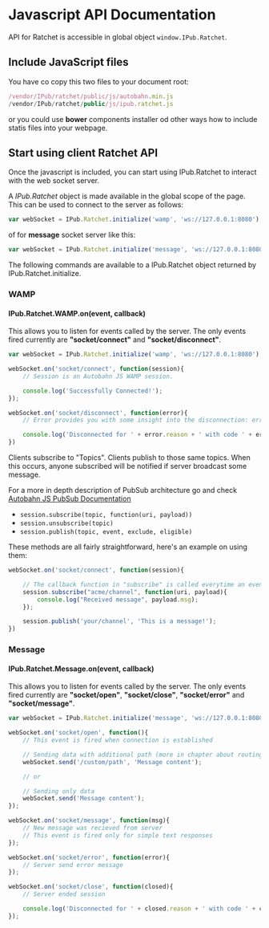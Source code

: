 # Javascript API Documentation

API for Ratchet is accessible in global object `window.IPub.Ratchet`.

## Include JavaScript files

You have co copy this two files to your document root:

```javascript
/vendor/IPub/ratchet/public/js/autobahn.min.js
/vendor/IPub/ratchet/public/js/ipub.ratchet.js
```

or you could use **bower** components installer od other ways how to include statis files into your webpage.

## Start using client Ratchet API

Once the javascript is included, you can start using IPub.Ratchet to interact with the web socket server.

A *IPub.Ratchet* object is made available in the global scope of the page. This can be used to connect to the server as follows:

```javascript
var webSocket = IPub.Ratchet.initialize('wamp', 'ws://127.0.0.1:8080');
```

of for **message** socket server like this:

```javascript
var webSocket = IPub.Ratchet.initialize('message', 'ws://127.0.0.1:8080');
```

The following commands are available to a IPub.Ratchet object returned by IPub.Ratchet.initialize.

### WAMP

#### IPub.Ratchet.WAMP.on(event, callback)

This allows you to listen for events called by the server. The only events fired currently are **"socket/connect"** and **"socket/disconnect"**.

```javascript
var webSocket = IPub.Ratchet.initialize('wamp', 'ws://127.0.0.1:8080');

webSocket.on('socket/connect', function(session){
    // Session is an Autobahn JS WAMP session.

    console.log('Successfully Connected!');
});

webSocket.on('socket/disconnect', function(error){
    // Error provides you with some insight into the disconnection: error.reason and error.code

    console.log('Disconnected for ' + error.reason + ' with code ' + error.code);
})
```

Clients subscribe to "Topics". Clients publish to those same topics. When this occurs, anyone subscribed will be notified if server broadcast some message.

For a more in depth description of PubSub architecture go and check [Autobahn JS PubSub Documentation](http://autobahn.ws/js/reference_wampv1.html)

* `session.subscribe(topic, function(uri, payload))`
* `session.unsubscribe(topic)`
* `session.publish(topic, event, exclude, eligible)`

These methods are all fairly straightforward, here's an example on using them:

```javascript
webSocket.on('socket/connect', function(session){

    // The callback function in "subscribe" is called everytime an event is published in that channel.
    session.subscribe("acme/channel", function(uri, payload){
        console.log("Received message", payload.msg);
    });

    session.publish('your/channel', 'This is a message!');
})
```

### Message

#### IPub.Ratchet.Message.on(event, callback)

This allows you to listen for events called by the server. The only events fired currently are **"socket/open"**, **"socket/close"**, **"socket/error"** and **"socket/message"**.

```javascript
var webSocket = IPub.Ratchet.initialize('message', 'ws://127.0.0.1:8080');

webSocket.on('socket/open', function(){
    // This event is fired when connection is established

    // Sending data with additional path (more in chapter about routing)
    webSocket.send('/custom/path', 'Message content');

    // or

    // Sending only data
    webSocket.send('Message content');
});

webSocket.on('socket/message', function(msg){
    // New message was recieved from server
    // This event is fired only for simple text responses
});

webSocket.on('socket/error', function(error){
    // Server send error message
});

webSocket.on('socket/close', function(closed){
    // Server ended session

    console.log('Disconnected for ' + closed.reason + ' with code ' + closed.code);
});
```

